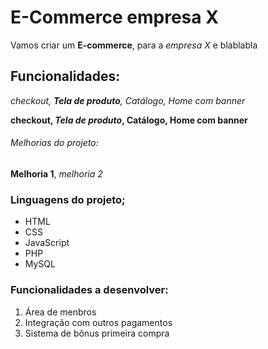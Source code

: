 # E-Commerce empresa X

Vamos criar um **E-commerce**, para a *empresa X* e blablabla

##  Funcionalidades:

*checkout, __Tela de produto__, Catálogo, Home com banner*

**checkout, _Tela de produto_, Catálogo, Home com banner**

###### Melhorias do projeto:

**Melhoria 1**, _melhoria 2_

### Linguagens do projeto;

* HTML
* CSS
* JavaScript
* PHP
* MySQL

### Funcionalidades a desenvolver:

1. Área de menbros
2. Integração com outros pagamentos
3. Sistema de bônus primeira compra